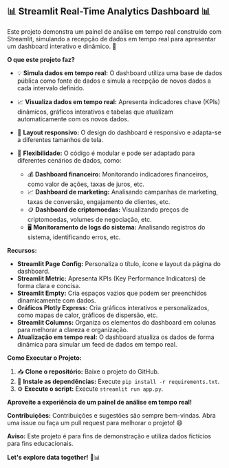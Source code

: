 ## 📊 Streamlit Real-Time Analytics Dashboard 📊

Este projeto demonstra um painel de análise em tempo real construído com Streamlit, simulando a recepção de dados em tempo real para apresentar um dashboard interativo e dinâmico.  🚀

**O que este projeto faz?**

* 💡 **Simula dados em tempo real:**  O dashboard utiliza uma base de dados pública como fonte de dados e simula a recepção de novos dados a cada intervalo definido.
  
* 📈 **Visualiza dados em tempo real:**  Apresenta indicadores chave (KPIs) dinâmicos, gráficos interativos e tabelas que atualizam automaticamente com os novos dados.
  
* 🎨 **Layout responsivo:** O design do dashboard é responsivo e adapta-se a diferentes tamanhos de tela.
  
* 🔧 **Flexibilidade:**  O código é modular e pode ser adaptado para diferentes cenários de dados, como:
    * 💰 **Dashboard financeiro:** Monitorando indicadores financeiros, como valor de ações, taxas de juros, etc.
    * 📈 **Dashboard de marketing:** Analisando campanhas de marketing, taxas de conversão, engajamento de clientes, etc.
    * 🪙 **Dashboard de criptomoedas:**  Visualizando preços de criptomoedas, volumes de negociação, etc.
    * 🖥️ **Monitoramento de logs do sistema:**  Analisando registros do sistema, identificando erros, etc.

**Recursos:**

* **Streamlit Page Config:** Personaliza o título, ícone e layout da página do dashboard.
* **Streamlit Metric:** Apresenta KPIs (Key Performance Indicators) de forma clara e concisa.
* **Streamlit Empty:** Cria espaços vazios que podem ser preenchidos dinamicamente com dados.
* **Gráficos Plotly Express:** Cria gráficos interativos e personalizados, como mapas de calor, gráficos de dispersão, etc.
* **Streamlit Columns:** Organiza os elementos do dashboard em colunas para melhorar a clareza e organização.
* **Atualização em tempo real:** O dashboard atualiza os dados de forma dinâmica para simular um feed de dados em tempo real.

**Como Executar o Projeto:**

1. 📥 **Clone o repositório:**  Baixe o projeto do GitHub.
2. 🐍 **Instale as dependências:** Execute `pip install -r requirements.txt`.
3. ⚙️ **Execute o script:** Execute `streamlit run app.py`.

**Aproveite a experiência de um painel de análise em tempo real!** 

**Contribuições:**  Contribuições e sugestões são sempre bem-vindas. Abra uma issue ou faça um pull request para melhorar o projeto! 😄

**Aviso:**  Este projeto é para fins de demonstração e utiliza dados fictícios para fins educacionais.  

**Let's explore data together!**  🚀📊


